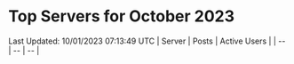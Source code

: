 # Top Servers for October 2023
Last Updated: 10/01/2023 07:13:49 UTC
| Server | Posts | Active Users |
| -- | -- | -- |
